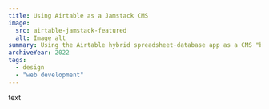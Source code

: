 ```yaml
---
title: Using Airtable as a Jamstack CMS
image:
  src: airtable-jamstack-featured
  alt: Image alt
summary: Using the Airtable hybrid spreadsheet-database app as a CMS "back-end" for a personal portfolio Jamstack website.
archiveYear: 2022
tags:
  - design
  - "web development"
---
```


text
